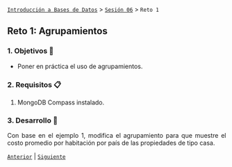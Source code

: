 [`Introducción a Bases de Datos`](../../Readme.md) > [`Sesión 06`](../Readme.md) > `Reto 1`
	
## Reto 1: Agrupamientos

<div style="text-align: justify;">

### 1. Objetivos :dart: 

- Poner en práctica el uso de agrupamientos.

### 2. Requisitos :clipboard:

1. MongoDB Compass instalado.

### 3. Desarrollo :rocket:

Con base en el ejemplo 1, modifica el agrupamiento para que muestre el costo promedio por habitación por país de las propiedades de tipo casa.

[`Anterior`](../Ejemplo-01/Readme.md) | [`Siguiente`](../Readme.md#asociación-de-colecciones)   
